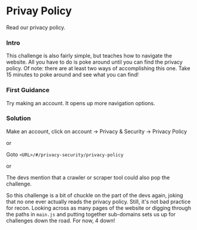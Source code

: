 # Privay Policy
Read our privacy policy.

### Intro
This challenge is also fairly simple, but teaches how to navigate the website. All you have to do is poke around until you can find the privacy policy. Of note: there are at least two ways of accomplishing this one. Take 15 minutes to poke around and see what you can find!

### First Guidance
Try making an account. It opens up more navigation options.

### Solution
Make an account, click on account -> Privacy & Security -> Privacy Policy

or

Goto `<URL>/#/privacy-security/privacy-policy`

or

The devs mention that a crawler or scraper tool could also pop the challenge.

So this challenge is a bit of chuckle on the part of the devs again, joking that no one ever actually reads the privacy policy. Still, it's not bad practice for recon. Looking across as many pages of the website or digging through the paths in `main.js` and putting together sub-domains sets us up for challenges down the road. For now, 4 down!
